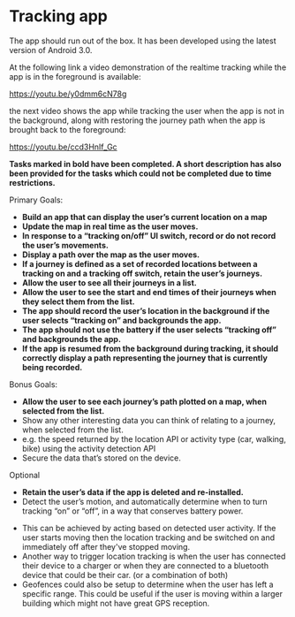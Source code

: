 # Tracking app

The app should run out of the box. It has been developed using the latest version of Android 3.0. 

At the following link a video demonstration of the realtime tracking while the app is in the foreground is available: 

 https://youtu.be/y0dmm6cN78g 

the next video shows the app while tracking the user when the app is not in the background, along with restoring the journey path when the app is brought back to the foreground:

https://youtu.be/ccd3HnIf_Gc

**Tasks marked in bold have been completed. A short description has also been provided for the tasks which could not be completed due to time restrictions.**

Primary Goals:

-	**Build an app that can display the user’s current location on a map**
-	**Update the map in real time as the user moves.**
-	**In response to a “tracking on/off” UI switch, record or do not record the user’s movements.**
-	**Display a path over the map as the user moves.**
-	**If a journey is defined as a set of recorded locations between a tracking on and a tracking off switch, retain the user’s journeys.**
-	**Allow the user to see all their journeys in a list.**
-	**Allow the user to see the start and end times of their journeys when they select them from the list.**
-	**The app should record the user’s location in the background if the user selects “tracking on” and backgrounds the app.**
-	**The app should not use the battery if the user selects “tracking off” and backgrounds the app.**
-	**If the app is resumed from the background during tracking, it should correctly display a path representing the journey that is currently being recorded.**

Bonus Goals:

-	**Allow the user to see each journey’s path plotted on a map, when selected from the list.**
-	Show any other interesting data you can think of relating to a journey, when selected from the list.
  - e.g. the speed returned by the location API or activity type (car, walking, bike) using the activity detection API
-	Secure the data that’s stored on the device.

Optional
-	**Retain the user’s data if the app is deleted and re-installed.**
-	Detect the user’s motion, and automatically determine when to turn tracking “on” or “off”, in a way that conserves battery power.
  * This can be achieved by acting based on detected user activity. If the user starts moving then the location tracking and be switched on and immediately off after they've stopped moving. 
  * Another way to trigger location tracking is when the user has connected their device to a charger or when they are connected to a bluetooth device that could be their car. (or a combination of both)
  * Geofences could also be setup to determine when the user has left a specific range. This could be useful if the user is moving within a larger building which might not have great GPS reception.

